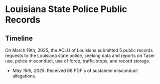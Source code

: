 # Louisiana State Police Public Records

## Timeline

On March 19th, 2025, the ACLU of Louisiana submitted 5 public records requests to the Louisiana state police, seeking data and reports on Taser use, police misconduct, use of force, traffic stops, and record storage. 

- *May 16th, 2025*: Received 68 PDF's of sustained misconduct allegations.

